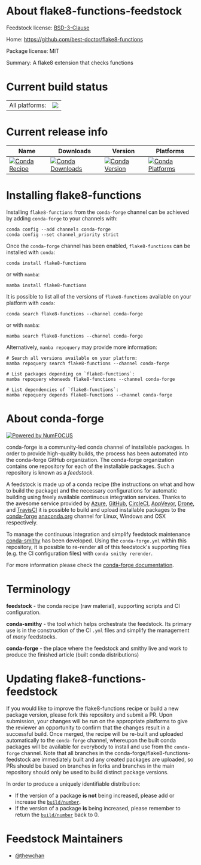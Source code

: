 About flake8-functions-feedstock
================================

Feedstock license: [BSD-3-Clause](https://github.com/conda-forge/flake8-functions-feedstock/blob/main/LICENSE.txt)

Home: https://github.com/best-doctor/flake8-functions

Package license: MIT

Summary: A flake8 extension that checks functions

Current build status
====================


<table><tr><td>All platforms:</td>
    <td>
      <a href="https://dev.azure.com/conda-forge/feedstock-builds/_build/latest?definitionId=14458&branchName=main">
        <img src="https://dev.azure.com/conda-forge/feedstock-builds/_apis/build/status/flake8-functions-feedstock?branchName=main">
      </a>
    </td>
  </tr>
</table>

Current release info
====================

| Name | Downloads | Version | Platforms |
| --- | --- | --- | --- |
| [![Conda Recipe](https://img.shields.io/badge/recipe-flake8--functions-green.svg)](https://anaconda.org/conda-forge/flake8-functions) | [![Conda Downloads](https://img.shields.io/conda/dn/conda-forge/flake8-functions.svg)](https://anaconda.org/conda-forge/flake8-functions) | [![Conda Version](https://img.shields.io/conda/vn/conda-forge/flake8-functions.svg)](https://anaconda.org/conda-forge/flake8-functions) | [![Conda Platforms](https://img.shields.io/conda/pn/conda-forge/flake8-functions.svg)](https://anaconda.org/conda-forge/flake8-functions) |

Installing flake8-functions
===========================

Installing `flake8-functions` from the `conda-forge` channel can be achieved by adding `conda-forge` to your channels with:

```
conda config --add channels conda-forge
conda config --set channel_priority strict
```

Once the `conda-forge` channel has been enabled, `flake8-functions` can be installed with `conda`:

```
conda install flake8-functions
```

or with `mamba`:

```
mamba install flake8-functions
```

It is possible to list all of the versions of `flake8-functions` available on your platform with `conda`:

```
conda search flake8-functions --channel conda-forge
```

or with `mamba`:

```
mamba search flake8-functions --channel conda-forge
```

Alternatively, `mamba repoquery` may provide more information:

```
# Search all versions available on your platform:
mamba repoquery search flake8-functions --channel conda-forge

# List packages depending on `flake8-functions`:
mamba repoquery whoneeds flake8-functions --channel conda-forge

# List dependencies of `flake8-functions`:
mamba repoquery depends flake8-functions --channel conda-forge
```


About conda-forge
=================

[![Powered by
NumFOCUS](https://img.shields.io/badge/powered%20by-NumFOCUS-orange.svg?style=flat&colorA=E1523D&colorB=007D8A)](https://numfocus.org)

conda-forge is a community-led conda channel of installable packages.
In order to provide high-quality builds, the process has been automated into the
conda-forge GitHub organization. The conda-forge organization contains one repository
for each of the installable packages. Such a repository is known as a *feedstock*.

A feedstock is made up of a conda recipe (the instructions on what and how to build
the package) and the necessary configurations for automatic building using freely
available continuous integration services. Thanks to the awesome service provided by
[Azure](https://azure.microsoft.com/en-us/services/devops/), [GitHub](https://github.com/),
[CircleCI](https://circleci.com/), [AppVeyor](https://www.appveyor.com/),
[Drone](https://cloud.drone.io/welcome), and [TravisCI](https://travis-ci.com/)
it is possible to build and upload installable packages to the
[conda-forge](https://anaconda.org/conda-forge) [anaconda.org](https://anaconda.org/)
channel for Linux, Windows and OSX respectively.

To manage the continuous integration and simplify feedstock maintenance
[conda-smithy](https://github.com/conda-forge/conda-smithy) has been developed.
Using the ``conda-forge.yml`` within this repository, it is possible to re-render all of
this feedstock's supporting files (e.g. the CI configuration files) with ``conda smithy rerender``.

For more information please check the [conda-forge documentation](https://conda-forge.org/docs/).

Terminology
===========

**feedstock** - the conda recipe (raw material), supporting scripts and CI configuration.

**conda-smithy** - the tool which helps orchestrate the feedstock.
                   Its primary use is in the construction of the CI ``.yml`` files
                   and simplify the management of *many* feedstocks.

**conda-forge** - the place where the feedstock and smithy live and work to
                  produce the finished article (built conda distributions)


Updating flake8-functions-feedstock
===================================

If you would like to improve the flake8-functions recipe or build a new
package version, please fork this repository and submit a PR. Upon submission,
your changes will be run on the appropriate platforms to give the reviewer an
opportunity to confirm that the changes result in a successful build. Once
merged, the recipe will be re-built and uploaded automatically to the
`conda-forge` channel, whereupon the built conda packages will be available for
everybody to install and use from the `conda-forge` channel.
Note that all branches in the conda-forge/flake8-functions-feedstock are
immediately built and any created packages are uploaded, so PRs should be based
on branches in forks and branches in the main repository should only be used to
build distinct package versions.

In order to produce a uniquely identifiable distribution:
 * If the version of a package **is not** being increased, please add or increase
   the [``build/number``](https://docs.conda.io/projects/conda-build/en/latest/resources/define-metadata.html#build-number-and-string).
 * If the version of a package **is** being increased, please remember to return
   the [``build/number``](https://docs.conda.io/projects/conda-build/en/latest/resources/define-metadata.html#build-number-and-string)
   back to 0.

Feedstock Maintainers
=====================

* [@thewchan](https://github.com/thewchan/)

